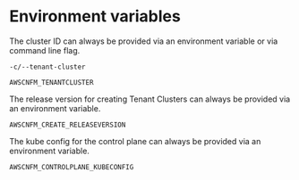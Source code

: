 # Environment variables

The cluster ID can always be provided via an environment variable or via command
line flag.

```
-c/--tenant-cluster
```

```
AWSCNFM_TENANTCLUSTER
```

The release version for creating Tenant Clusters can always be provided via an
environment variable.

```
AWSCNFM_CREATE_RELEASEVERSION
```

The kube config for the control plane can always be provided via an environment
variable.

```
AWSCNFM_CONTROLPLANE_KUBECONFIG
```
